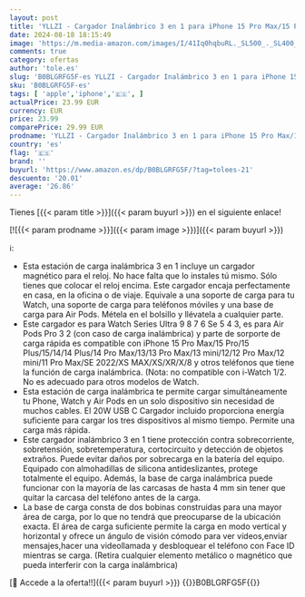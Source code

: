```yaml
---
layout: post
title: 'YLLZI - Cargador Inalámbrico 3 en 1 para iPhone 15 Pro Max/15 Pro/15 Plus/15/14 Pro Max/14/ Pro/13/12/11/XS  Carga Rápida para Apple Watch Ultra 9 8 7 6 SE 5 4 3  con 20W USB C Cargador para Air Pods 3/Pro 2'
date: 2024-08-18 18:15:49
image: 'https://m.media-amazon.com/images/I/41Iq0hqbuRL._SL500_._SL400_.jpg'
comments: true
category: ofertas
author: 'tole.es'
slug: 'B0BLGRFG5F-es YLLZI - Cargador Inalámbrico 3 en 1 para iPhone 15 Pro...'
sku: 'B0BLGRFG5F-es'
tags: [ 'apple','iphone','🇪🇸', ]
actualPrice: 23.99 EUR
currency: EUR
price: 23.99
comparePrice: 29.99 EUR
prodname: 'YLLZI - Cargador Inalámbrico 3 en 1 para iPhone 15 Pro Max/15 Pro/15 Plus/15/14 Pro Max/14/ Pro/13/12/11/XS  Carga Rápida para Apple Watch Ultra 9 8 7 6 SE 5 4 3  con 20W USB C Cargador para Air Pods 3/Pro 2'
country: 'es'
flag: '🇪🇸'
brand: ''
buyurl: 'https://www.amazon.es/dp/B0BLGRFG5F/?tag=tolees-21'
descuento: '20.01'
average: '26.86'
---
```


Tienes [{{< param title >}}]({{< param buyurl >}}) en el siguiente enlace!

[![{{< param prodname >}}]({{< param image >}})]({{< param buyurl >}})

ℹ️:

- Esta estación de carga inalámbrica 3 en 1 incluye un cargador magnético para el reloj. No hace falta que lo instales tú mismo. Sólo tienes que colocar el reloj encima. Este cargador encaja perfectamente en casa, en la oficina o de viaje. Equivale a una soporte de carga para tu Watch, una soporte de carga para teléfonos móviles y una base de carga para Air Pods. Métela en el bolsillo y llévatela a cualquier parte.
- Este cargador es para Watch Series Ultra 9 8 7 6 Se 5 4 3, es para Air Pods Pro 3 2 (con caso de carga inalámbrica) y parte de sorporte de carga rápida es compatible con iPhone 15 Pro Max/15 Pro/15 Plus/15/14/14 Plus/14 Pro Max/13/13 Pro Max/13 mini/12/12 Pro Max/12 mini/11 Pro Max/SE 2022/XS MAX/XS/XR/X/8 y otros teléfonos que tiene la función de carga inalámbrica. (Nota: no compatible con i-Watch 1/2. No es adecuado para otros modelos de Watch.
- Esta estación de carga inalámbrica te permite cargar simultáneamente tu Phone, Watch y Air Pods en un solo dispositivo sin necesidad de muchos cables. El 20W USB C Cargador incluido proporciona energía suficiente para cargar los tres dispositivos al mismo tiempo. Permite una carga más rápida.
- Este cargador inalámbrico 3 en 1 tiene protección contra sobrecorriente, sobretensión, sobretemperatura, cortocircuito y detección de objetos extraños. Puede evitar daños por sobrecarga en la batería del equipo. Equipado con almohadillas de silicona antideslizantes, protege totalmente el equipo. Además, la base de carga inalámbrica puede funcionar con la mayoría de las carcasas de hasta 4 mm sin tener que quitar la carcasa del teléfono antes de la carga.
- La base de carga consta de dos bobinas construidas para una mayor área de carga, por lo que no tendrá que preocuparse de la ubicación exacta. El área de carga suficiente permite la carga en modo vertical y horizontal y ofrece un ángulo de visión cómodo para ver vídeos,enviar mensajes,hacer una videollamada y desbloquear el teléfono con Face ID mientras se carga. (Retira cualquier elemento metálico o magnético que pueda interferir con la carga inalámbrica)

[🛒 Accede a la oferta!!]({{< param buyurl >}})
{{<world>}}B0BLGRFG5F{{</world>}}
